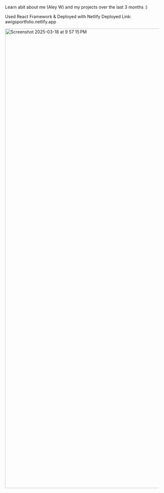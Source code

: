 Learn abit about me (Aley W) and my projects over the last 3 months :)

Used React Framework & Deployed with Netlify
Deployed Link: awigsportfolio.netlify.app

<img width="1502" alt="Screenshot 2025-03-18 at 9 57 15 PM" src="https://github.com/user-attachments/assets/d61009f0-2c63-47ff-8511-eabe3d67b64d" />
